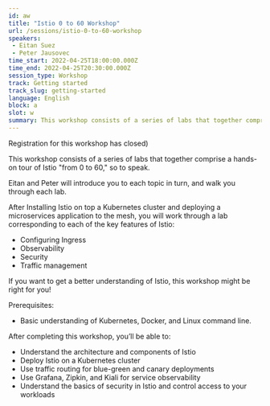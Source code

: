 ```yaml
---
id: aw
title: "Istio 0 to 60 Workshop"
url: /sessions/istio-0-to-60-workshop
speakers:
 - Eitan Suez
 - Peter Jausovec
time_start: 2022-04-25T18:00:00.000Z
time_end: 2022-04-25T20:30:00.000Z
session_type: Workshop
track: Getting started
track_slug: getting-started
language: English
block: a
slot: w
summary: This workshop consists of a series of labs that together comprise a hands-on tour of Istio from 0 to 60, so to speak.
---
```


<div class="theme-btn btn-style-one text-white px-3 mb-2" target="_blank" href="#">Registration for this workshop has closed)</div>

This workshop consists of a series of labs that together comprise a hands-on tour of Istio "from 0 to 60," so to speak.
 
Eitan and Peter will introduce you to each topic in turn, and walk you through each lab.
 
After Installing Istio on top a Kubernetes cluster and deploying a microservices application to the mesh, you will work through a lab corresponding to each of the key features of Istio: 
 - Configuring Ingress
 - Observability
 - Security
 - Traffic management
 
If you want to get a better understanding of Istio, this workshop might be right for you!
 
Prerequisites:
 - Basic understanding of Kubernetes, Docker, and Linux command line.
 
After completing this workshop, you’ll be able to:
 - Understand the architecture and components of Istio 
 - Deploy Istio on a Kubernetes cluster 
 - Use traffic routing for blue-green and canary deployments 
 - Use Grafana, Zipkin, and Kiali for service observability 
 - Understand the basics of security in Istio and control access to your workloads

